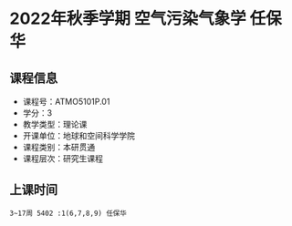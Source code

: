 # 2022年秋季学期 空气污染气象学 任保华






## 课程信息

- 课程号：ATMO5101P.01
- 学分：3
- 教学类型：理论课
- 开课单位：地球和空间科学学院
- 课程类别：本研贯通
- 课程层次：研究生课程

## 上课时间

```
3~17周 5402 :1(6,7,8,9) 任保华
```

